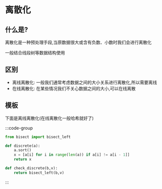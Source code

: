 # 离散化

## 什么是?

离散化是一种预处理手段,当原数据很大或含有负数、小数时我们会进行离散化

一般结合线段树等数据结构使用

## 区别
- 离线离散化: 一般我们通常考虑数据之间的大小关系进行离散化,所以需要离线
- 在线离散化: 在某些情况我们不关心数据之间的大小,可以在线离散

## 模板

下面是离线离散化(在线离散化一般哈希就好了)

:::code-group

```py
from bisect import bisect_left

def discrete(a):
    a.sort()
    x = [a[i] for i in range(len(a)) if a[i] != a[i - 1]]
    return x

def check_discrete(b,v):
    return bisect_left(b,v)
```

:::